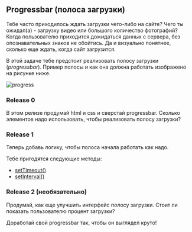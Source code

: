 ## Progressbar (полоса загрузки)

Тебе часто приходилось ждать загрузки чего-либо на сайте? Чего ты ожидал(а) - загрузку видео или большого количество фотографий? Когда пользователю приходится дожидаться данных с сервера, без опознавательных знаков не обойтись. Да и визуально понятнее, сколько еще ждать, когда сайт загрузится.

В этой задаче тебе предстоит реализовать полосу загрузки (*progressbar*). Пример полосы и как она должна работать изображено на рисунке ниже.

![progress](progress.gif)

### Release 0

В этом релизе продумай html и css и сверстай progressbar. Сколько элементов надо использовать, чтобы реализовать полосу загрузки?

### Release 1

Теперь добавь логику, чтобы полоса начала работать как надо.

Тебе пригодятся следующие методы: 
- [setTimeout()](https://developer.mozilla.org/en-US/docs/Web/API/WindowOrWorkerGlobalScope/setTimeout)
- [setInterval()](https://developer.mozilla.org/en-US/docs/Web/API/WindowOrWorkerGlobalScope/setInterval)

### Release 2 (необязательно)

Продумай, как еще улучшить интерфейс полосу загрузки. Стоит ли показать пользователю процент загрузки?

Доработай свой progressbar так, чтобы он выглядел круто!
